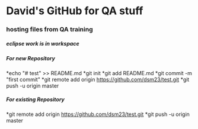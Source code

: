 # David's GitHub for QA stuff

### hosting files from QA training

##### eclipse work is in workspace

##### For new Repository

*echo "# test" >> README.md
*git init
*git add README.md
*git commit -m "first commit"
*git remote add origin https://github.com/dsm23/test.git
*git push -u origin master

##### For existing Repository

*git remote add origin https://github.com/dsm23/test.git
*git push -u origin master
